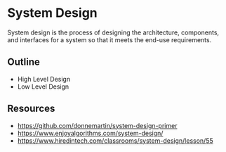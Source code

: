 # System Design

System design is the process of designing the architecture, components, and interfaces for
a system so that it meets the end-use requirements.

## Outline

- High Level Design
- Low Level Design

## Resources

- <https://github.com/donnemartin/system-design-primer>
- <https://www.enjoyalgorithms.com/system-design/>
- <https://www.hiredintech.com/classrooms/system-design/lesson/55>
